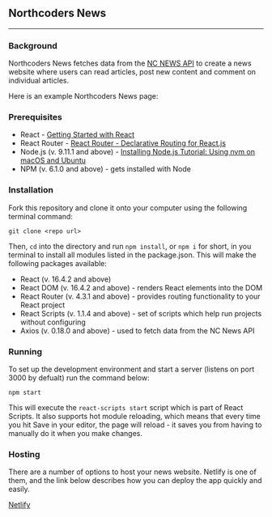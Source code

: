 ## Northcoders News

---

### Background

Northcoders News fetches data from the [NC NEWS API](https://rosies-ncnews.herokuapp.com/) to create a news website where users can read articles, post new content and comment on individual articles.

Here is an example Northcoders News page:

### Prerequisites

- React - [Getting Started with React](https://reactjs.org/docs/getting-started.html)
- React Router - [React Router - Declarative Routing for React.js](https://reacttraining.com/react-router/)
- Node.js (v. 9.11.1 and above) - [Installing Node.js Tutorial: Using nvm on macOS and Ubuntu](https://nodesource.com/blog/installing-node-js-tutorial-using-nvm-on-mac-os-x-and-ubuntu/)
- NPM (v. 6.1.0 and above) - gets installed with Node

### Installation

Fork this repository and clone it onto your computer using the following terminal command:

```
git clone <repo url>
```

Then, `cd` into the directory and run `npm install`, or `npm i` for short, in you terminal to install all modules listed in the package.json. This will make the following packages available:

- React (v. 16.4.2 and above)
- React DOM (v. 16.4.2 and above) - renders React elements into the DOM
- React Router (v. 4.3.1 and above) - provides routing functionality to your React project
- React Scripts (v. 1.1.4 and above) - set of scripts which help run projects without configuring
- Axios (v. 0.18.0 and above) - used to fetch data from the NC News API

### Running

To set up the development environment and start a server (listens on port 3000 by defualt) run the command below:

```
npm start
```

This will execute the `react-scripts start` script which is part of React Scripts. It also supports hot module reloading, which means that every time you hit Save in your editor, the page will reload - it saves you from having to manually do it when you make changes.

### Hosting

There are a number of options to host your news website. Netlify is one of them, and the link below describes how you can deploy the app quickly and easily.

[Netlify](https://www.netlify.com/blog/2016/07/22/deploy-react-apps-in-less-than-30-seconds/)
